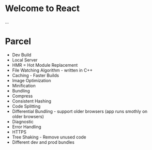 # Welcome to React 

...
# Parcel
- Dev Build
- Local Server
- HMR = Hot Module Replacement
- File Watching Algorithm - written in C++
- Caching - Faster Builds
- Image Optimization
- Minification
- Bundling
- Compress
- Consistent Hashing
- Code Splitting
- Differential Bundling - support older browsers (app runs smothly on older browsers)
- Diagnostic
- Error Handling
- HTTPS
- Tree Shaking - Remove unused code
- Different dev and prod bundles